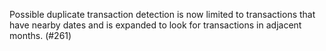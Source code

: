 Possible duplicate transaction detection is now limited to transactions that have nearby dates and is expanded to look for transactions in adjacent months.  (#261)
